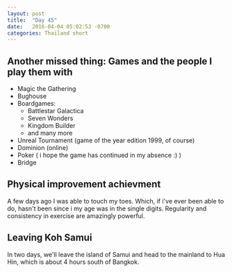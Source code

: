 ```yaml
---
layout: post
title:  "Day 45"
date:   2016-04-04 05:02:53 -0700
categories: Thailand short 
---
```


## Another missed thing: Games and the people I play them with

+ Magic the Gathering
+ Bughouse
+ Boardgames:
  - Battlestar Galactica
  - Seven Wonders
  - Kingdom Builder
  - and many more
+ Unreal Tournament (game of the year edition 1999, of course)
+ Dominion (online)
+ Poker ( i hope the game has continued in my absence :) )
+ Bridge

## Physical improvement achievment

A few days ago I was able to touch my toes.  Which, if i've ever been able to do, hasn't been since i my age was in the single digits.  Regularity and consistency in exercise are amazingly powerful.

## Leaving Koh Samui
In two days, we'll leave the island of Samui and head to the mainland to Hua Hin, which is about 4 hours south of Bangkok.  

